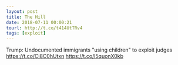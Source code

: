 ```yaml
---
layout: post
title: The Hill
date: 2018-07-11 00:00:21
tourl: http://t.co/t414UtTRv4
tags: [exploit]
---
```

Trump: Undocumented immigrants "using children" to exploit judges https://t.co/Ci8C0hUtxn https://t.co/l5quonX0kb